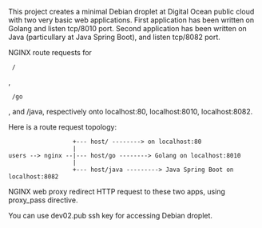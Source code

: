 This project creates a minimal Debian droplet at Digital Ocean public cloud with two very basic web applications.
First application has been written on Golang and listen     tcp/8010 port.
Second application has been written on Java (particullary at Java Spring Boot), and listen     tcp/8082 port.

NGINX route requests for    <pre><code> / </code></pre>,    <pre><code> /go </pre></code>, and     /java, respectively onto     localhost:80,     localhost:8010,     localhost:8082. 

Here is a route request topology:

                      +--- host/ --------> on localhost:80
                      |
    users --> nginx --|--- host/go --------> Golang on localhost:8010
                      |
                      +--- host/java ---------> Java Spring Boot on localhost:8082


NGINX web proxy redirect HTTP request to these two apps, using proxy_pass directive. 


You can use dev02.pub ssh key for accessing Debian droplet.
